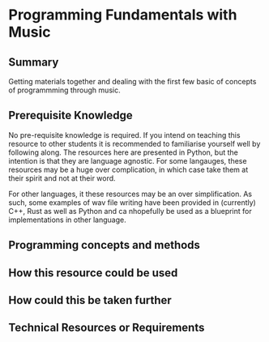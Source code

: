 # Programming Fundamentals with Music

## Summary
Getting materials together and dealing with the first few basic of concepts of programmming through music.

## Prerequisite Knowledge
No pre-requisite knowledge is required. If you intend on teaching this resource to other students it is recommended to familiarise yourself well by following along. The resources here are presented in Python, but the intention is that they are language agnostic. For some langauges, these resources may be a huge over complication, in which case take them at their spirit and not at their word.

For other languages, it these resources may be an over simplification. As such, some examples of wav file writing have been provided in (currently) C++, Rust as well as Python and ca nhopefully be used as a blueprint for implementations in other language. 

## Programming concepts and methods

## How this resource could be used


## How could this be taken further


## Technical Resources or Requirements
